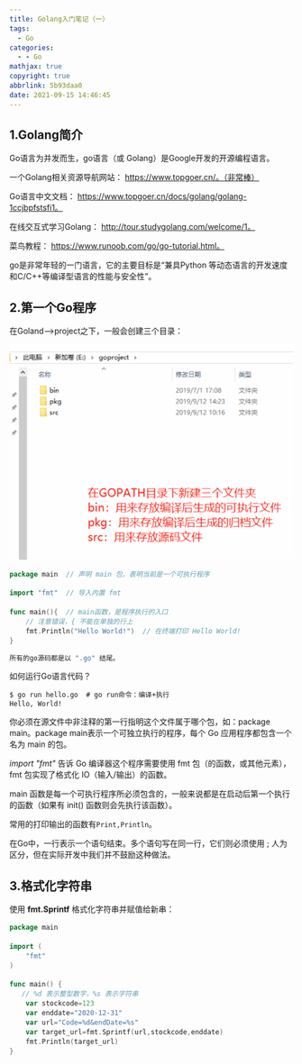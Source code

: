 ```yaml
---
title: Golang入门笔记（一）
tags:
  - Go
categories:
  - - Go
mathjax: true
copyright: true
abbrlink: 5b93daa0
date: 2021-09-15 14:46:45
---
```


## 1.Golang简介

Go语言为并发而生，go语言（或 Golang）是Google开发的开源编程语言。

<!--more-->

一个Golang相关资源导航网站： https://www.topgoer.cn/。（非常棒）

Go语言中文文档： https://www.topgoer.cn/docs/golang/golang-1ccjbpfstsfi1。

在线交互式学习Golang： http://tour.studygolang.com/welcome/1。

菜鸟教程： https://www.runoob.com/go/go-tutorial.html。

go是非常年轻的一门语言，它的主要目标是“兼具Python 等动态语言的开发速度和C/C++等编译型语言的性能与安全性”。

## 2.第一个Go程序

在Goland-->project之下，一般会创建三个目录：

![image-20210915154250216](Golang入门笔记（一）/image-20210915154250216.png)

```Go
package main  // 声明 main 包，表明当前是一个可执行程序

import "fmt"  // 导入内置 fmt 

func main(){  // main函数，是程序执行的入口
    // 注意错误，{ 不能在单独的行上
    fmt.Println("Hello World!")  // 在终端打印 Hello World!
}
```

```go
所有的go源码都是以 ".go" 结尾。
```

如何运行Go语言代码？

```shell
$ go run hello.go  # go run命令：编译+执行
Hello, World!
```

你必须在源文件中非注释的第一行指明这个文件属于哪个包，如：package main。package main表示一个可独立执行的程序，每个 Go 应用程序都包含一个名为 main 的包。

*import "fmt"* 告诉 Go 编译器这个程序需要使用 fmt 包（的函数，或其他元素），fmt 包实现了格式化 IO（输入/输出）的函数。

main 函数是每一个可执行程序所必须包含的，一般来说都是在启动后第一个执行的函数（如果有 init() 函数则会先执行该函数）。

常用的打印输出的函数有`Print,Println`。

在Go中，一行表示一个语句结束。多个语句写在同一行，它们则必须使用 ; 人为区分，但在实际开发中我们并不鼓励这种做法。

## 3.格式化字符串

使用 **fmt.Sprintf** 格式化字符串并赋值给新串：

```Go
package main

import (
    "fmt"
)

func main() {
   // %d 表示整型数字，%s 表示字符串
    var stockcode=123
    var enddate="2020-12-31"
    var url="Code=%d&endDate=%s"
    var target_url=fmt.Sprintf(url,stockcode,enddate)
    fmt.Println(target_url)
}
```

